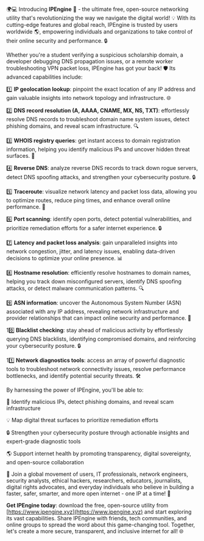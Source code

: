 🌍💻 Introducing **IPEngine** 🚀 - the ultimate free, open-source networking utility that's revolutionizing the way we navigate the digital world! 💡 With its cutting-edge features and global reach, IPEngine is trusted by users worldwide 🌎, empowering individuals and organizations to take control of their online security and performance. 🔒

Whether you're a student verifying a suspicious scholarship domain, a developer debugging DNS propagation issues, or a remote worker troubleshooting VPN packet loss, IPEngine has got your back! 🛡️ Its advanced capabilities include:

1️⃣ **IP geolocation lookup**: pinpoint the exact location of any IP address and gain valuable insights into network topology and infrastructure. 🌐

2️⃣ **DNS record resolution (A, AAAA, CNAME, MX, NS, TXT)**: effortlessly resolve DNS records to troubleshoot domain name system issues, detect phishing domains, and reveal scam infrastructure. 🔍

3️⃣ **WHOIS registry queries**: get instant access to domain registration information, helping you identify malicious IPs and uncover hidden threat surfaces. 📡

4️⃣ **Reverse DNS**: analyze reverse DNS records to track down rogue servers, detect DNS spoofing attacks, and strengthen your cybersecurity posture. 🔒

5️⃣ **Traceroute**: visualize network latency and packet loss data, allowing you to optimize routes, reduce ping times, and enhance overall online performance. 🚀

6️⃣ **Port scanning**: identify open ports, detect potential vulnerabilities, and prioritize remediation efforts for a safer internet experience. 🔒

7️⃣ **Latency and packet loss analysis**: gain unparalleled insights into network congestion, jitter, and latency issues, enabling data-driven decisions to optimize your online presence. 📊

8️⃣ **Hostname resolution**: efficiently resolve hostnames to domain names, helping you track down misconfigured servers, identify DNS spoofing attacks, or detect malware communication patterns. 🔍

9️⃣ **ASN information**: uncover the Autonomous System Number (ASN) associated with any IP address, revealing network infrastructure and provider relationships that can impact online security and performance. 📡

10️⃣ **Blacklist checking**: stay ahead of malicious activity by effortlessly querying DNS blacklists, identifying compromised domains, and reinforcing your cybersecurity posture. 🔒

11️⃣ **Network diagnostics tools**: access an array of powerful diagnostic tools to troubleshoot network connectivity issues, resolve performance bottlenecks, and identify potential security threats. 🛠️

By harnessing the power of IPEngine, you'll be able to:

🌟 Identify malicious IPs, detect phishing domains, and reveal scam infrastructure

💡 Map digital threat surfaces to prioritize remediation efforts

🔒 Strengthen your cybersecurity posture through actionable insights and expert-grade diagnostic tools

🌎 Support internet health by promoting transparency, digital sovereignty, and open-source collaboration

👥 Join a global movement of users, IT professionals, network engineers, security analysts, ethical hackers, researchers, educators, journalists, digital rights advocates, and everyday individuals who believe in building a faster, safer, smarter, and more open internet - one IP at a time! 🚀

**Get IPEngine today**: download the free, open-source utility from [https://www.ipengine.xyz](https://www.ipengine.xyz) and start exploring its vast capabilities. Share IPEngine with friends, tech communities, and online groups to spread the word about this game-changing tool. Together, let's create a more secure, transparent, and inclusive internet for all! 🌐